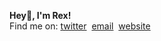 <b> Hey👋, I'm Rex! </b> <br>
Find me on: [twitter](https://x.com/regisrex) &nbsp;[email](mailto:hey@regisndizihiwe.me)  &nbsp;[website](https://regisndizihiwe.me)
